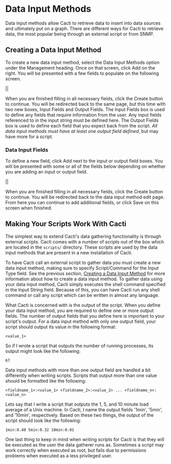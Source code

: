 Data Input Methods
==================

Data input methods allow Cacti to retrieve data to insert into data sources and ultimately put on a graph. There are different ways for Cacti to retrieve data, the most popular being through an external script or from SNMP.

Creating a Data Input Method
----------------------------

To create a new data input method, select the Data Input Methods option under the Management heading. Once on that screen, click Add on the right. You will be presented with a few fields to populate on the following screen.

||

When you are finished filling in all necessary fields, click the Create button to continue. You will be redirected back to the same page, but this time with two new boxes, Input Fields and Output Fields. The Input Fields box is used to define any fields that require information from the user. Any input fields referenced to in the input string must be defined here. The Output Fields box is used to define each field that you expect back from the script. *All data input methods must have at least one output field defined*, but may have more for a script.

### Data Input Fields

To define a new field, click Add next to the input or output field boxes. You will be presented with some or all of the fields below depending on whether you are adding an input or output field.

||

When you are finished filling in all necessary fields, click the Create button to continue. You will be redirected back to the data input method edit page. From here you can continue to add additional fields, or click Save on this screen when finished.

Making Your Scripts Work With Cacti
-----------------------------------

The simplest way to extend Cacti's data gathering functionality is through external scripts. Cacti comes with a number of scripts out of the box which are located in the `scripts/` directory. These scripts are used by the data input methods that are present in a new installation of Cacti.

To have Cacti call an external script to gather data you must create a new data input method, making sure to specify Script/Command for the Input Type field. See the previous section, [Creating a Data Input Method](data_input_methods.html) for more information about how to create a data input method. To gather data using your data input method, Cacti simply executes the shell command specified in the Input String field. Because of this, you can have Cacti run any shell command or call any script which can be written in almost any language.

What Cacti is concerned with is the output of the script. When you define your data input method, you are required to define one or more output fields. The number of output fields that you define here is important to your script's output. For a data input method with only one output field, your script should output its value in the following format:

    <value_1>

So if I wrote a script that outputs the number of running processes, its output might look like the following:

`67`

Data input methods with more than one output field are handled a bit differently when writing scripts. Scripts that output more than one value should be formatted like the following:

    <fieldname_1>:<value_1> <fieldname_2>:<value_2> ... <fieldname_n>:<value_n>

Lets say that I write a script that outputs the 1, 5, and 10 minute load average of a Unix machine. In Cacti, I name the output fields '1min', '5min', and '10min', respectively. Based on these two things, the output of the script should look like the following:

`1min:0.40 5min:0.32 10min:0.01`

One last thing to keep in mind when writing scripts for Cacti is that they will be executed as the user the data gatherer runs as. Sometimes a script may work correctly when executed as root, but fails due to permissions problems when executed as a less privileged user.

